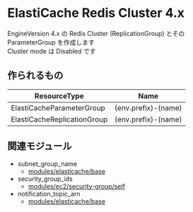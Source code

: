 # ElastiCache Redis Cluster 4.x

EngineVersion 4.x の Redis Cluster (ReplicationGroup) とその ParameterGroup を作成します  
Cluster mode は Disabled です


## 作られるもの

| ResourceType                 | Name                                    |
|----                          |----                                     |
| ElastiCacheParameterGroup    | (env.prefix)-(name)                     |
| ElastiCacheReplicationGroup  | (env.prefix)-(name)                     |


## 関連モジュール

- subnet_group_name
  - [modules/elasticache/base](../base)
- security_group_ids
  - [modules/ec2/security-group/self](../../ec2/security-group/self)
- notification_topic_arn
  - [modules/elasticache/base](../base)
